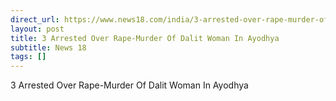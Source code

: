 ```yaml
---
direct_url: https://www.news18.com/india/3-arrested-over-rape-murder-of-dalit-woman-in-ayodhya-9213463.html
layout: post
title: 3 Arrested Over Rape-Murder Of Dalit Woman In Ayodhya
subtitle: News 18
tags: []
---
```


3 Arrested Over Rape-Murder Of Dalit Woman In Ayodhya
